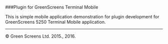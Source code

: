 ###Plugin for GreenScreens Terminal Mobile

This is simple mobile application demonstration for plugin development for GreenScreens 5250 Terminal Mobile application.

----------
&copy; Green Screens Ltd. 2015., 2016.
